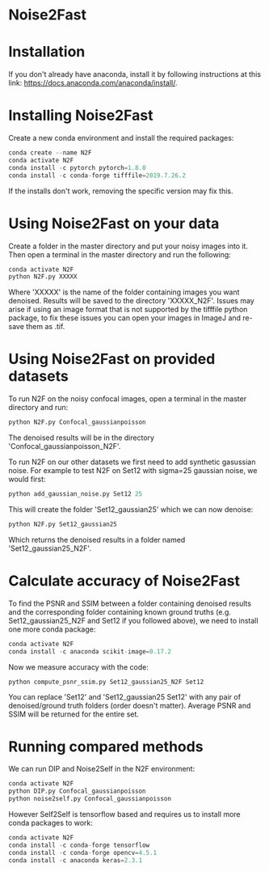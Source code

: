# Noise2Fast

# Installation
If you don't already have anaconda, install it by following instructions at this link: https://docs.anaconda.com/anaconda/install/.

# Installing Noise2Fast

Create a new conda environment and install the required packages:

```python
conda create --name N2F
conda activate N2F
conda install -c pytorch pytorch=1.8.0
conda install -c conda-forge tifffile=2019.7.26.2
```
If the installs don't work, removing the specific version may fix this.
# Using Noise2Fast on your data

Create a folder in the master directory and put your noisy images into it. Then open a terminal in the master directory and run the following:

```python
conda activate N2F
python N2F.py XXXXX
```
Where 'XXXXX' is the name of the folder containing images you want denoised. Results will be saved to the directory 'XXXXX_N2F'. Issues may arise if using an image format that is not supported by the tifffile python package, to fix these issues you can open your images in ImageJ and re-save them as .tif.

# Using Noise2Fast on provided datasets

To run N2F on the noisy confocal images, open a terminal in the master directory and run:

```python
python N2F.py Confocal_gaussianpoisson
```
The denoised results will be in the directory 'Confocal_gaussianpoisson_N2F'.

To run N2F on our other datasets we first need to add synthetic gasussian noise. For example to test N2F on Set12 with sigma=25 gaussian noise, we would first: 
```python
python add_gaussian_noise.py Set12 25
```
This will create the folder 'Set12_gaussian25' which we can now denoise:

```python
python N2F.py Set12_gaussian25
```
Which returns the denoised results in a folder named 'Set12_gaussian25_N2F'.

# Calculate accuracy of Noise2Fast

To find the PSNR and SSIM between a folder containing denoised results and the corresponding folder containing known ground truths (e.g. Set12_gaussian25_N2F and Set12 if you followed above), we need to install one more conda package:

```python
conda activate N2F
conda install -c anaconda scikit-image=0.17.2
```

Now we measure accuracy with the code:
```terminal
python compute_psnr_ssim.py Set12_gaussian25_N2F Set12
```

You can replace 'Set12' and 'Set12_gaussian25 Set12' with any pair of denoised/ground truth folders (order doesn't matter). Average PSNR and SSIM will be returned for the entire set.

# Running compared methods

We can run DIP and Noise2Self in the N2F environment:

```python
conda activate N2F
python DIP.py Confocal_gaussianpoisson
python noise2self.py Confocal_gaussianpoisson
```

However Self2Self is tensorflow based and requires us to install more conda packages to work:

```python
conda activate N2F
conda install -c conda-forge tensorflow
conda install -c conda-forge opencv=4.5.1
conda install -c anaconda keras=2.3.1
```

